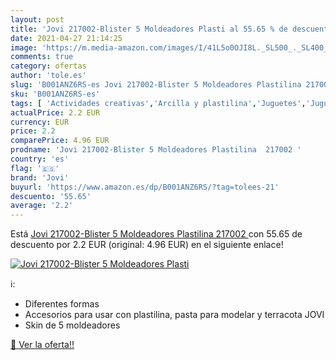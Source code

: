 ```yaml
---
layout: post
title: 'Jovi 217002-Blister 5 Moldeadores Plasti al 55.65 % de descuento'
date: 2021-04-27 21:14:25
image: 'https://m.media-amazon.com/images/I/41L5o0OJI8L._SL500_._SL400_.jpg'
comments: true
category: ofertas
author: 'tole.es'
slug: 'B001ANZ6RS-es Jovi 217002-Blister 5 Moldeadores Plastilina 217002'
sku: 'B001ANZ6RS-es'
tags: [ 'Actividades creativas','Arcilla y plastilina','Juguetes','Juguetes y juegos','jovi','plastilina', ]
actualPrice: 2.2 EUR
currency: EUR
price: 2.2
comparePrice: 4.96 EUR
prodname: 'Jovi 217002-Blister 5 Moldeadores Plastilina  217002 '
country: 'es'
flag: '🇪🇸'
brand: 'Jovi'
buyurl: 'https://www.amazon.es/dp/B001ANZ6RS/?tag=tolees-21'
descuento: '55.65'
average: '2.2'
---
```


Está [Jovi 217002-Blister 5 Moldeadores Plastilina  217002 ](https://www.amazon.es/dp/B001ANZ6RS/?tag=tolees-21) con 55.65 de descuento por 2.2 EUR (original: 4.96 EUR) en el siguiente enlace!

[![Jovi 217002-Blister 5 Moldeadores Plasti](https://m.media-amazon.com/images/I/41L5o0OJI8L._SL500_._SL400_.jpg)](https://www.amazon.es/dp/B001ANZ6RS/?tag=tolees-21)

ℹ️:

- Diferentes formas
- Accesorios para usar con plastilina, pasta para modelar y terracota JOVI
- Skin de 5 moldeadores

[🛒 Ver la oferta!!](https://www.amazon.es/dp/B001ANZ6RS/?tag=tolees-21)

